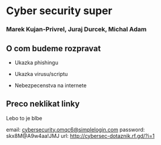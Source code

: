 # Cyber security super
### Marek Kujan-Privrel, Juraj Durcek, Michal Adam

## O com budeme rozpravat
* Ukazka phishingu
* Ukazka virusu/scriptu
  
* Nebezpecenstva na internete

## Preco neklikat linky
Lebo to je blbe

email: cybersecurity.omqc6@simplelogin.com
password: skx8M@A9w4aa!JMJ
url: http://cybersec-dotaznik.rf.gd/?i=1